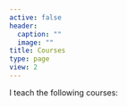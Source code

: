 ```yaml
---
active: false
header:
  caption: ""
  image: ""
title: Courses
type: page
view: 2
---
```


I teach the following courses:
